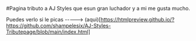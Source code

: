 #Pagina tributo a AJ Styles que esun gran luchador y a mi me gusta mucho.




Puedes verlo si le picas    ----->  (aqui)[https://htmlpreview.github.io/?https://github.com/shampelesix/AJ-Styles-Tributepage/blob/main/index.html]  
